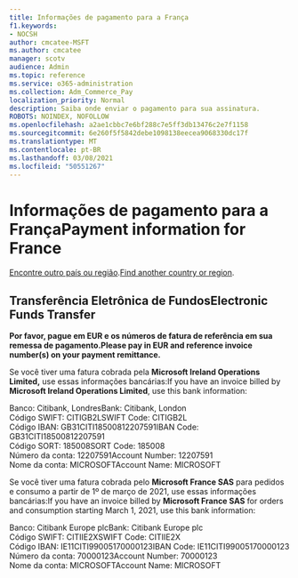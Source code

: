```yaml
---
title: Informações de pagamento para a França
f1.keywords:
- NOCSH
author: cmcatee-MSFT
ms.author: cmcatee
manager: scotv
audience: Admin
ms.topic: reference
ms.service: o365-administration
ms.collection: Adm_Commerce_Pay
localization_priority: Normal
description: Saiba onde enviar o pagamento para sua assinatura.
ROBOTS: NOINDEX, NOFOLLOW
ms.openlocfilehash: a2ae1cbbc7e6bf288c7e5ff3db13476c2e7f1158
ms.sourcegitcommit: 6e260f5f5842debe1098138eecea9068330dc17f
ms.translationtype: MT
ms.contentlocale: pt-BR
ms.lasthandoff: 03/08/2021
ms.locfileid: "50551267"
---
```

# <a name="payment-information-for-france"></a><span data-ttu-id="374a1-103">Informações de pagamento para a França</span><span class="sxs-lookup"><span data-stu-id="374a1-103">Payment information for France</span></span>

<span data-ttu-id="374a1-104">[Encontre outro país ou região](../billing-and-payments/pay-for-your-subscription.md).</span><span class="sxs-lookup"><span data-stu-id="374a1-104">[Find another country or region](../billing-and-payments/pay-for-your-subscription.md).</span></span>

## <a name="electronic-funds-transfer"></a><span data-ttu-id="374a1-105">Transferência Eletrônica de Fundos</span><span class="sxs-lookup"><span data-stu-id="374a1-105">Electronic Funds Transfer</span></span>

<span data-ttu-id="374a1-106">**Por favor, pague em EUR e os números de fatura de referência em sua remessa de pagamento.**</span><span class="sxs-lookup"><span data-stu-id="374a1-106">**Please pay in EUR and reference invoice number(s) on your payment remittance.**</span></span>

<span data-ttu-id="374a1-107">Se você tiver uma fatura cobrada pela **Microsoft Ireland Operations Limited,** use essas informações bancárias:</span><span class="sxs-lookup"><span data-stu-id="374a1-107">If you have an invoice billed by **Microsoft Ireland Operations Limited**, use this bank information:</span></span>

<span data-ttu-id="374a1-108">Banco: Citibank, Londres</span><span class="sxs-lookup"><span data-stu-id="374a1-108">Bank: Citibank, London</span></span>\
<span data-ttu-id="374a1-109">Código SWIFT: CITIGB2L</span><span class="sxs-lookup"><span data-stu-id="374a1-109">SWIFT Code: CITIGB2L</span></span>\
<span data-ttu-id="374a1-110">Código IBAN: GB31CITI18500812207591</span><span class="sxs-lookup"><span data-stu-id="374a1-110">IBAN Code: GB31CITI18500812207591</span></span>\
<span data-ttu-id="374a1-111">Código SORT: 185008</span><span class="sxs-lookup"><span data-stu-id="374a1-111">SORT Code: 185008</span></span>\
<span data-ttu-id="374a1-112">Número da conta: 12207591</span><span class="sxs-lookup"><span data-stu-id="374a1-112">Account Number: 12207591</span></span>\
<span data-ttu-id="374a1-113">Nome da conta: MICROSOFT</span><span class="sxs-lookup"><span data-stu-id="374a1-113">Account Name: MICROSOFT</span></span>

<span data-ttu-id="374a1-114">Se você tiver uma fatura cobrada pelo **Microsoft France SAS** para pedidos e consumo a partir de 1º de março de 2021, use essas informações bancárias:</span><span class="sxs-lookup"><span data-stu-id="374a1-114">If you have an invoice billed by **Microsoft France SAS** for orders and consumption starting March 1, 2021, use this bank information:</span></span>

<span data-ttu-id="374a1-115">Banco: Citibank Europe plc</span><span class="sxs-lookup"><span data-stu-id="374a1-115">Bank: Citibank Europe plc</span></span>\
<span data-ttu-id="374a1-116">Código SWIFT: CITIIE2X</span><span class="sxs-lookup"><span data-stu-id="374a1-116">SWIFT Code: CITIIE2X</span></span>\
<span data-ttu-id="374a1-117">Código IBAN: IE11CITI99005170000123</span><span class="sxs-lookup"><span data-stu-id="374a1-117">IBAN Code: IE11CITI99005170000123</span></span>\
<span data-ttu-id="374a1-118">Número da conta: 70000123</span><span class="sxs-lookup"><span data-stu-id="374a1-118">Account Number: 70000123</span></span>\
<span data-ttu-id="374a1-119">Nome da conta: MICROSOFT</span><span class="sxs-lookup"><span data-stu-id="374a1-119">Account Name: MICROSOFT</span></span>